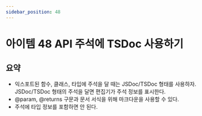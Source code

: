 ```yaml
---
sidebar_position: 48
---
```


# 아이템 48 API 주석에 TSDoc 사용하기

## 요약

- 익스포트된 함수, 클래스, 타입에 주석을 달 때는 JSDoc/TSDoc 형태를 사용하자. JSDoc/TSDoc 형태의 주석을 달면 편집기가 주석 정보를 표시한다.
- @param, @returns 구문과 문서 서식을 위해 마크다운을 사용할 수 있다.
- 주석에 타입 정보를 포함하면 안 된다.
